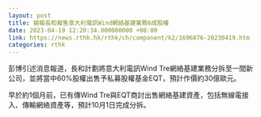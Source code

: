 ```yaml
---
layout: post
title: 據報長和擬售意大利電訊Wind網絡基建業務6成股權
date: 2023-04-19 12:20:34.000000000 +08:00
link: https://news.rthk.hk/rthk/ch/component/k2/1696876-20230419.htm
categories: rthk
---
```


彭博引述消息報道，長和計劃將意大利電訊Wind Tre網絡基建業務分拆至一間新公司，並將當中60%股權出售予私募股權基金EQT，預計作價約30億歐元。

早於約1個月前，已有傳Wind Tre與EQT商討出售網絡基建資產，包括無線電接入、傳輸網絡資產等，預計10月1日完成分拆。
